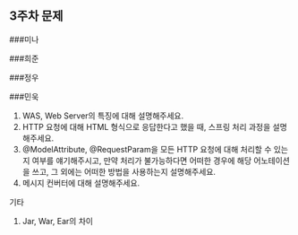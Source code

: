 ## 3주차 문제

###미나


###희준


###정우


###민욱 
1. WAS, Web Server의 특징에 대해 설명해주세요.
2. HTTP 요청에 대해 HTML 형식으로 응답한다고 했을 때, 스프링 처리 과정을 설명해주세요.
3. @ModelAttribute, @RequestParam을 모든 HTTP 요청에 대해 처리할 수 있는지 여부를 얘기해주시고, 만약 처리가 불가능하다면 어떠한 경우에 해당 어노테이션을 쓰고, 그 외에는 어떠한 방법을 사용하는지 설명해주세요.
4. 메시지 컨버터에 대해 설명해주세요.

기타
1. Jar, War, Ear의 차이

